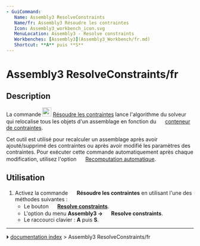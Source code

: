 ```yaml
---
- GuiCommand:
   Name: Assembly3 ResolveConstraints
   Name/fr: Assembly3 Résoudre les contraintes
   Icon: Assembly3_workbench_icon.svg
   MenuLocation: Assembly3 - Resolve constraints
   Workbenches: [Assembly3](Assembly3_Workbench/fr.md)
   Shortcut: **A** puis **S**
---
```


# Assembly3 ResolveConstraints/fr

## Description

La commande <img alt="" src=images/Assembly3_workbench_icon.svg  style="width:24px;"> [Résoudre les contraintes](Assembly3_ResolveConstraints/fr.md) lance l\'algorithme du solveur qui relocalise tous les objets d\'un assemblage en fonction du <img alt="" src=images/Assembly_Assembly_Constraints_Tree.svg  style="width:16px;"> [conteneur de contraintes](Assembly3_CreateAssembly/fr#Description.md).

Cet outil est utilisé pour recalculer un assemblage après avoir ajouté/supprimé des contraintes ou après avoir modifié les paramètres des contraintes. Pour exécuter cette commande automatiquement après chaque modification, utilisez l\'option <img alt="" src=images/Assembly_AutoRecompute.svg  style="width:16px;"> [Recomputation automatique](Assembly3_AutoRecompute/fr.md).

## Utilisation

1.  Activez la commande <img alt="" src=images/Assembly3_workbench_icon.svg  style="width:16px;"> **Résoudre les contraintes** en utilisant l\'une des méthodes suivantes :
    -   Le bouton **<img src="images/Assembly3_workbench_icon.svg‎‎" width=16px> [Resolve constraints](Assembly3_ResolveConstraints/fr.md)**.
    -   L\'option du menu **Assembly3 → <img src="images/Assembly3_workbench_icon.svg" width=16px> Resolve constraints**.
    -   Le raccourci clavier : **A** puis **S**.



---
⏵ [documentation index](../README.md) > Assembly3 ResolveConstraints/fr
